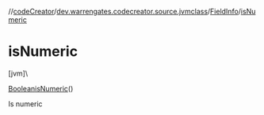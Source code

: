 //[codeCreator](../../../index.md)/[dev.warrengates.codecreator.source.jvmclass](../index.md)/[FieldInfo](index.md)/[isNumeric](is-numeric.md)

# isNumeric

[jvm]\

[Boolean](https://docs.oracle.com/javase/8/docs/api/java/lang/Boolean.html)[isNumeric](is-numeric.md)()

Is numeric
